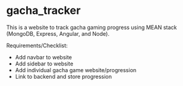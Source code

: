 # gacha_tracker
This is a website to track gacha gaming progress using MEAN stack (MongoDB, Express, Angular, and Node).

Requirements/Checklist:
- Add navbar to website
- Add sidebar to website
- Add individual gacha game website/progression
- Link to backend and store progression
